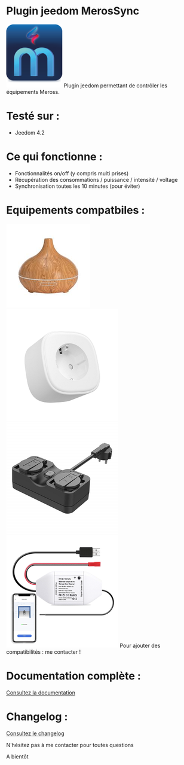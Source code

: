 Plugin jeedom MerosSync
========================
<img src="docs/images/MerosSync_icon.png" width="150" />
Plugin jeedom permettant de contrôler les équipements Meross.

# Testé sur :
- Jeedom 4.2

# Ce qui fonctionne :
- Fonctionnalités on/off (y compris multi prises)
- Récupération des consommations / puissance / intensité / voltage
- Synchronisation toutes les 10 minutes (pour éviter)

# Equipements compatbiles :
![MOD150](desktop/images/mod150.png)
![MSS310](desktop/images/mss310.png)
![MSS620](desktop/images/mss620.png)
![MSG100](desktop/images/msg100.png)
Pour ajouter des compatibilités : me contacter !

# Documentation complète :
[Consultez la documentation](https://www.gowa.fr/plugin-jeedom)

# Changelog :
[Consultez le changelog](docs/fr_FR/changelog.md)


N'hésitez pas à me contacter pour toutes questions

A bientôt
